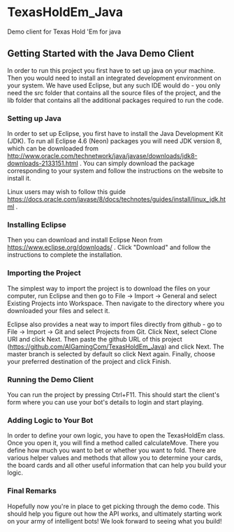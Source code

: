 # TexasHoldEm_Java
Demo client for Texas Hold 'Em for java

## Getting Started with the Java Demo Client
In order to run this project you first have to set up java on your machine. Then you would need to install an integrated development environment on your system. We have used Eclipse, but any such IDE would do - you only need the src folder that contains all the source files of the project, and the lib folder that contains all the additional packages required to run the code.

### Setting up Java
In order to set up Eclipse, you first have to install the Java Development Kit (JDK).  To run all Eclipse 4.6 (Neon) packages you will need JDK version 8, which can be downloaded from http://www.oracle.com/technetwork/java/javase/downloads/jdk8-downloads-2133151.html . You can simply download the package corresponding to your system and follow the instructions on the website to install it.

Linux users may wish to follow this guide https://docs.oracle.com/javase/8/docs/technotes/guides/install/linux_jdk.html .

### Installing Eclipse
Then you can download and install Eclipse Neon from https://www.eclipse.org/downloads/ . Click "Download" and follow the instructions to complete the installation.

### Importing the Project
The simplest way to import the project is to download the files on your computer, run Eclipse and then go to File -> Import -> General and select Existing Projects into Workspace. Then navigate to the directory where you downloaded your files and select it.

Eclipse also provides a neat way to import files directly from github - go to File -> Import -> Git and select Projects from Git. Click Next, select Clone URI and click Next. Then paste the github URL of this project (https://github.com/AIGamingCom/TexasHoldEm_Java) and click Next. The master branch is selected by default so click Next again. Finally, choose your preferred destination of the project and click Finish.

### Running the Demo Client
You can run the project by pressing Ctrl+F11. This should start the client's form where you can use your bot's details to login and start playing.

### Adding Logic to Your Bot
In order to define your own logic, you have to open the TexasHoldEm class. Once you open it, you will find a method called calculateMove. There you define how much you want to bet or whether you want to fold. There are various helper values and methods that allow you to determine your cards, the board cards and all other useful information that can help you build your logic.

### Final Remarks
Hopefully now you're in place to get picking through the demo code. This should help you figure out how the API works, and ultimately starting work on your army of intelligent bots! We look forward to seeing what you build!
